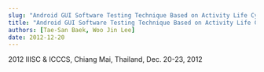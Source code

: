 ```yaml
---
slug: "Android GUI Software Testing Technique Based on Activity Life Cycle"
title: "Android GUI Software Testing Technique Based on Activity Life Cycle"
authors: [Tae-San Baek, Woo Jin Lee]
date: 2012-12-20
---
```


2012 IIISC & ICCCS, Chiang Mai, Thailand, Dec. 20-23, 2012
